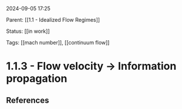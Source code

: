 2024-09-05 17:25

Parent: [[1.1 - Idealized Flow Regimes]]

Status: [[in work]]

Tags: [[mach number]], [[continuum flow]]

# 1.1.3 - Flow velocity -> Information propagation



## References
